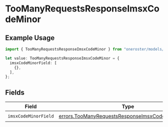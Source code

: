 # TooManyRequestsResponseImsxCodeMinor

## Example Usage

```typescript
import { TooManyRequestsResponseImsxCodeMinor } from "oneroster/models/errors";

let value: TooManyRequestsResponseImsxCodeMinor = {
  imsxCodeMinorField: [
    {},
  ],
};
```

## Fields

| Field                                                                                                                    | Type                                                                                                                     | Required                                                                                                                 | Description                                                                                                              |
| ------------------------------------------------------------------------------------------------------------------------ | ------------------------------------------------------------------------------------------------------------------------ | ------------------------------------------------------------------------------------------------------------------------ | ------------------------------------------------------------------------------------------------------------------------ |
| `imsxCodeMinorField`                                                                                                     | [errors.TooManyRequestsResponseImsxCodeMinorField1](../../models/errors/toomanyrequestsresponseimsxcodeminorfield1.md)[] | :heavy_check_mark:                                                                                                       | N/A                                                                                                                      |